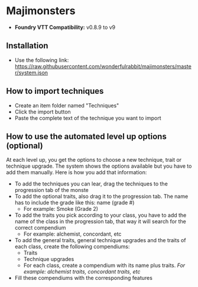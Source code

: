 # Majimonsters
- **Foundry VTT Compatibility:** v0.8.9 to v9

## Installation
- Use the following link: https://raw.githubusercontent.com/wonderfulrabbit/majimonsters/master/system.json

## How to import techniques
- Create an item folder named "Techniques"
- Click the import button
- Paste the complete text of the technique you want to import

## How to use the automated level up options (optional)
At each level up, you get the options to choose a new technique, trait or technique upgrade. The system shows the options available but you have to add them manually. Here is how you add that information:
- To add the techniques you can lear, drag the techniques to the progression tab of the monste
- To add the optional traits, also drag it to the progression tab. The name has to include the grade like this: name (grade #)
  - For example: Smoke (Grade 2)
- To add the traits you pick according to your class, you have to add the name of the class in the progression tab, that way it will search for the correct compendium
  - For example: alchemist, concordant, etc
- To add the general traits, general technique upgrades and the traits of each class, create the following compendiums:
  -  Traits
  -  Technique upgrades
  -  For each class, create a compendium with its name plus traits. *For example: alchemist traits, concordant traits, etc*
- Fill these compendiums with the corresponding features
